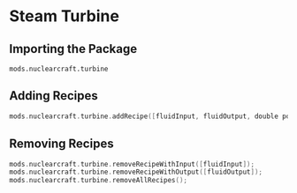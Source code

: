 # Steam Turbine

## Importing the Package
`mods.nuclearcraft.turbine`

## Adding Recipes
```kotlin
mods.nuclearcraft.turbine.addRecipe([fluidInput, fluidOutput, double powerPerMB, double expansionLevel]);
```

## Removing Recipes
```kotlin
mods.nuclearcraft.turbine.removeRecipeWithInput([fluidInput]);
mods.nuclearcraft.turbine.removeRecipeWithOutput([fluidOutput]);
mods.nuclearcraft.turbine.removeAllRecipes();
```